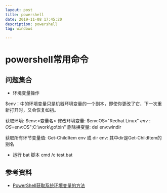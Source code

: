 ```yaml
---
layout: post
title: powershell
date: 2019-11-08 17:45:20
description: powershell
tag: windows

---
```


# powershell常用命令

## 问题集合

- 环境变量操作

$env：中的环境变量只是机器环境变量的一个副本，即使你更改了它，下一次重新打开时，又会恢复如初。

获取环境: $env:<变量名>
修改环境变量: $env:OS="Redhat Linux"    $env:OS=$env:OS";C:\work\go\bin"
删除换变量: del env:windir

获取所有环节变量值: Get-ChildItem env 或 dir env: 其中dir是Get-ChildItem的别名

- 运行 bat 脚本
  cmd /c test.bat

## 参考资料

- [PowerShell获取系统环境变量的方法](https://blog.csdn.net/WuLex/article/details/78193273)